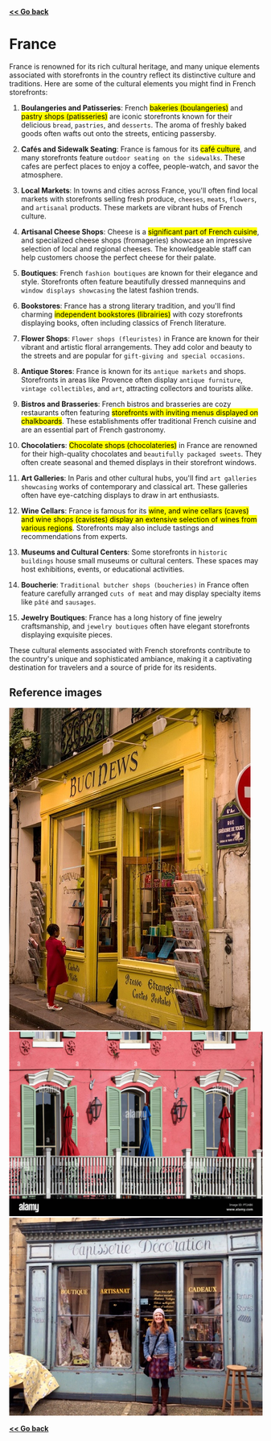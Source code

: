 [**<< Go back**](../../Task%20flow.md)
# France
France is renowned for its rich cultural heritage, and many unique elements associated with storefronts in the country reflect its distinctive culture and traditions. Here are some of the cultural elements you might find in French storefronts:

1. **Boulangeries and Patisseries**: French <mark>bakeries (boulangeries)</mark> and <mark>pastry shops (patisseries)</mark> are iconic storefronts known for their delicious `bread`, `pastries`, and `desserts`. The aroma of freshly baked goods often wafts out onto the streets, enticing passersby.

2. **Cafés and Sidewalk Seating**: France is famous for its <mark>café culture</mark>, and many storefronts feature `outdoor seating on the sidewalks`. These cafes are perfect places to enjoy a coffee, people-watch, and savor the atmosphere.

3. **Local Markets**: In towns and cities across France, you'll often find local markets with storefronts selling fresh produce, `cheeses`, `meats`, `flowers`, and `artisanal` products. These markets are vibrant hubs of French culture.

4. **Artisanal Cheese Shops**: Cheese is a <mark>significant part of French cuisine</mark>, and specialized cheese shops (fromageries) showcase an impressive selection of local and regional cheeses. The knowledgeable staff can help customers choose the perfect cheese for their palate.

5. **Boutiques**: French `fashion boutiques` are known for their elegance and style. Storefronts often feature beautifully dressed mannequins and `window displays showcasing` the latest fashion trends.

6. **Bookstores**: France has a strong literary tradition, and you'll find charming <mark>independent bookstores (librairies)</mark> with cozy storefronts displaying books, often including classics of French literature.

7. **Flower Shops**: `Flower shops (fleuristes)` in France are known for their vibrant and artistic floral arrangements. They add color and beauty to the streets and are popular for `gift-giving and special occasions`.

8. **Antique Stores**: France is known for its `antique markets` and shops. Storefronts in areas like Provence often display `antique furniture`, `vintage collectibles`, and `art`, attracting collectors and tourists alike.

9. **Bistros and Brasseries**: French bistros and brasseries are cozy restaurants often featuring <mark>storefronts with inviting menus displayed on chalkboards</mark>. These establishments offer traditional French cuisine and are an essential part of French gastronomy.

10. **Chocolatiers**: <mark>Chocolate shops (chocolateries)</mark> in France are renowned for their high-quality chocolates and `beautifully packaged sweets`. They often create seasonal and themed displays in their storefront windows.

11. **Art Galleries**: In Paris and other cultural hubs, you'll find `art galleries showcasing` works of contemporary and classical art. These galleries often have eye-catching displays to draw in art enthusiasts.

12. **Wine Cellars**: France is famous for its <mark>wine, and wine cellars (caves) and wine shops (cavistes) display an extensive selection of wines from various regions</mark>. Storefronts may also include tastings and recommendations from experts.

13. **Museums and Cultural Centers**: Some storefronts in `historic buildings` house small museums or cultural centers. These spaces may host exhibitions, events, or educational activities.

14. **Boucherie**: `Traditional butcher shops (boucheries)` in France often feature carefully arranged `cuts of meat` and may display specialty items like `pâté` and `sausages`.

15. **Jewelry Boutiques**: France has a long history of fine jewelry craftsmanship, and `jewelry boutiques` often have elegant storefronts displaying exquisite pieces.

These cultural elements associated with French storefronts contribute to the country's unique and sophisticated ambiance, making it a captivating destination for travelers and a source of pride for its residents.

## Reference images

![Alt text](64986d8a7bd271dcea9e6829a666d270.jpg)
![Alt text](colorful-green-shutters-on-fancy-windows-on-red-wall-PT2AB6.jpg)
![Alt text](storefront.jpg)

[**<< Go back**](../../Task%20flow.md)
